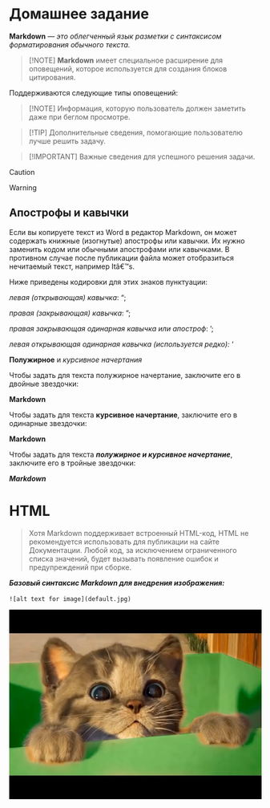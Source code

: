 # Домашнее задание

**Markdown** — *это облегченный язык разметки с синтаксисом форматирования обычного текста.*

>[!NOTE] **Markdown** имеет специальное расширение для оповещений, которое используется для создания блоков цитирования.

Поддерживаются следующие типы оповещений:

> [!NOTE] Информация, которую пользователь должен заметить даже при беглом просмотре.

> [!TIP] Дополнительные сведения, помогающие пользователю лучше решить задачу.

> [!IMPORTANT] Важные сведения для успешного решения задачи.

> [!CAUTION]

> [!WARNING]

## Апострофы и кавычки
Если вы копируете текст из Word в редактор Markdown, он может содержать книжные (изогнутые) апострофы или кавычки. Их нужно заменить кодом или обычными апострофами или кавычками. В противном случае после публикации файла может отобразиться нечитаемый текст, например Itâ€™s.

Ниже приведены кодировки для этих знаков пунктуации:

*левая (открывающая) кавычка*: &#8220;;

*правая (закрывающая) кавычка*: &#8221;;

*правая закрывающая одинарная кавычка или апостроф*: &#8217;;

*левая открывающая одинарная кавычка (используется редко):* &#8216;

**Полужирное** и *курсивное начертания*

Чтобы задать для текста полужирное начертание, заключите его в двойные звездочки:

**Markdown**

Чтобы задать для текста **курсивное начертание**, заключите его в одинарные звездочки:

**Markdown**


Чтобы задать для текста ***полужирное и курсивное начертание***, заключите его в тройные звездочки:

***Markdown***

# HTML
> Хотя Markdown поддерживает встроенный HTML-код, HTML не рекомендуется использовать для публикации на сайте Документации. Любой код, за исключением ограниченного списка значений, будет вызывать появление ошибок и предупреждений при сборке.

***Базовый синтаксис Markdown для внедрения изображения:***

`![alt text for image](default.jpg)`

![alt text for image](default.jpg)